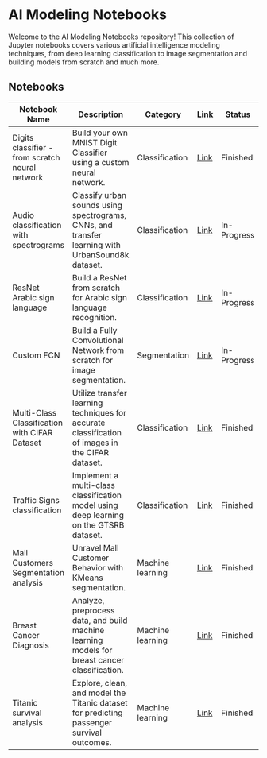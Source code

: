 # AI Modeling Notebooks

Welcome to the AI Modeling Notebooks repository! This collection of Jupyter notebooks covers various artificial intelligence modeling techniques, from deep learning classification to image segmentation and building models from scratch and much more.

## Notebooks


| Notebook Name | Description | Category | Link | Status |
| --- | --- | --- | --- | --- |
| Digits classifier - from scratch neural network | Build your own MNIST Digit Classifier using a custom neural network. | Classification | [Link](https://colab.research.google.com/drive/1BUChvOdK_RVkSPUvtlMjkp8Pq22r2fb2?usp=sharing) | Finished |
| Audio classification with spectrograms | Classify urban sounds using spectrograms, CNNs, and transfer learning with UrbanSound8k dataset. | Classification | [Link](https://colab.research.google.com/drive/1Z9y3wystxpxCrLnJigwO5KWJR9WmSNE8?usp=sharing) | In-Progress |
| ResNet Arabic sign language | Build a ResNet from scratch for Arabic sign language recognition. | Classification | [Link](https://colab.research.google.com/drive/1ftDX0uv5XTgNXcfM1DG_DerW1g3Wsjfl?usp=sharing) | In-Progress |
| Custom FCN | Build a Fully Convolutional Network from scratch for image segmentation. | Segmentation | [Link](https://colab.research.google.com/drive/1wkxTkxa_gfliUefliaiq3XTLWkC5Qftt?usp=sharing) | In-Progress |
| Multi-Class Classification with CIFAR Dataset | Utilize transfer learning techniques for accurate classification of images in the CIFAR dataset. | Classification | [Link](https://github.com/Ali-Hossam/CIFAR-transfer-learning) | Finished |
| Traffic Signs classification | Implement a multi-class classification model using deep learning on the GTSRB dataset. | Classification | [Link](https://github.com/Ali-Hossam/traffic-signs-classification) | Finished |
| Mall Customers Segmentation analysis | Unravel Mall Customer Behavior with KMeans segmentation. | Machine learning | [Link](https://github.com/Ali-Hossam/mall-customers-analysis/blob/main/Customer%20Clustering.ipynb) | Finished |
| Breast Cancer Diagnosis | Analyze, preprocess data, and build machine learning models for breast cancer classification. | Machine learning | [Link](https://github.com/Ali-Hossam/breast-cancer-diagnosis/blob/main/Breast%20Cancer.ipynb) | Finished |
| Titanic survival analysis | Explore, clean, and model the Titanic dataset for predicting passenger survival outcomes. | Machine learning | [Link](https://github.com/Ali-Hossam/titanic-survival-prediction/blob/main/Passengers%20survival%20notebook.ipynb) | Finished |
